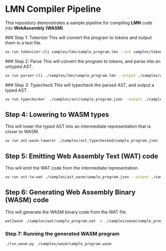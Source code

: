 # LMN Compiler Pipeline
This repository demonstrates a sample pipeline for compiling **LMN** code into **WebAssembly (WASM)**. 

### Step 1: Tokenize
This will convert the program to tokens and output them in a text file.

```bash
uv run tokenizer-cli samples/lmn/sample_program.lmn --out samples/tokenized/sample_program.txt
```

### Step 2: Parse
This will convert the program to tokens, and parse into an untyped AST.

```bash
uv run parser-cli ./samples/lmn/sample_program.lmn --output ./samples/ast/sample_program.json 
```

### Step 3: Typecheck
This will typecheck the parsed AST, and output a typed AST.

```bash
uv run typechecker  ./samples/ast/sample_program.json --output ./samples/ast_typechecked/sample_program.json
```

## Step 4: Lowering to WASM types
This will lower the typed AST into an intermediate representation that is closer to WASM.

```bash
uv run ast-wasm-lowerer ./samples/ast_typechecked/sample_program.json --output ./samples/ast_wasm/sample_program.json
```
## Step 5: Emitting Web Assembly Text (WAT) code
This will emit the WAT code from the intermediate representation.

```bash
uv run ast-to-wat ./samples/ast_wasm/sample_program.json --output ./samples/wat/sample_program.wat
```

## Step 6: Generating Web Assembly Binary (WASM) code
This will generate the WASM binary code from the WAT file.

```bash
wat2wasm ./samples/wat/sample_program.wat -o ./samples/wasm/sample_program.wasm
```

### Step 7: Running the generated WASM program

```bash
./run_wasm.py ./samples/wasm/sample_program.wasm
```


